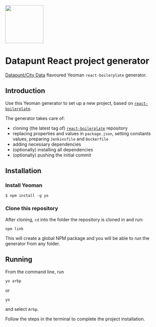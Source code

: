<img src="https://avatars3.githubusercontent.com/u/14022058?s=200&amp;v=4" height="120" alt="" />

# Datapunt React project generator

[Datapunt/City Data](https://www.amsterdam.nl/bestuur-organisatie/organisatie/dienstverlening/basisinformatie/basisinformatie/overbasisinformatie/distributie/city-data/) flavoured Yeoman `react-boilerplate` generator.

## Introduction

Use this Yeoman generator to set up a new project, based on [`react-boilerplate`](https://github.com/react-boilerplate/react-boilerplate).

The generator takes care of:
- cloning (the latest tag of) [`react-boilerplate`](https://github.com/react-boilerplate/react-boilerplate) repository
- replacing properties and values in `package.json`, setting constants values, preparing `Jenkinsfile` and `Dockerfile`
- adding necessary dependencies
- (optionally) installing all dependencies
- (optionally) pushing the initial commit

## Installation

### Install Yeoman

```
$ npm install -g yo
```

### Clone this repository

After cloning, `cd` into the folder the repository is cloned in and run:

```
npm link
```

This will create a global NPM package and you will be able to run the generator from any folder.

## Running

From the command line, run

```
yo arbp
```

or

```
yo
```

and select `Arbp`.

Follow the steps in the terminal to complete the project installation.
